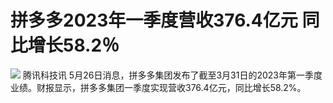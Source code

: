 # 拼多多2023年一季度营收376.4亿元 同比增长58.2％

![](https://inews.gtimg.com/news_bt/OqvWLDienTw8kyA_RL9vEMCasCCVWPHcYIsfppHtoEQjsAA/1000)
腾讯科技讯 5月26日消息，拼多多集团发布了截至3月31日的2023年第一季度业绩。财报显示，拼多多集团一季度实现营收376.4亿元，同比增长58.2%。

